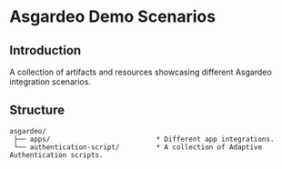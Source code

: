 # Asgardeo Demo Scenarios

## Introduction

A collection of artifacts and resources showcasing different Asgardeo integration scenarios.

## Structure

```
asgardeo/
 ├── apps/                          * Different app integrations.
 └── authentication-script/         * A collection of Adaptive Authentication scripts.
```

